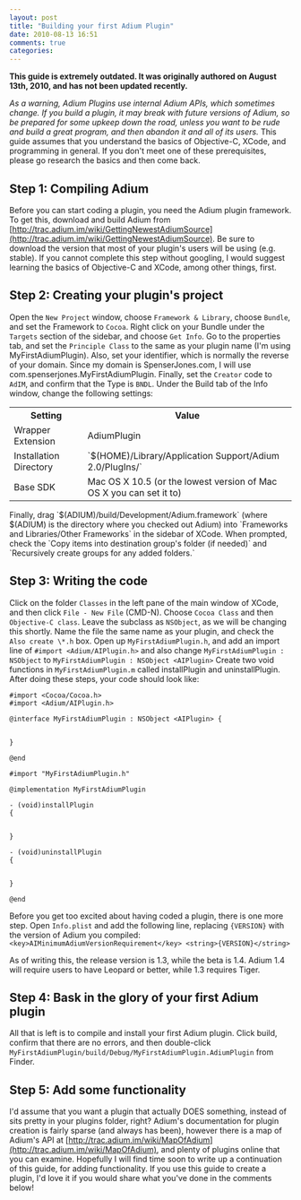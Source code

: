 ```yaml
---
layout: post
title: "Building your first Adium Plugin"
date: 2010-08-13 16:51
comments: true
categories: 
---
```

**This guide is extremely outdated. It was originally authored on August 13th, 2010, and has not been updated recently.**

*As a warning, Adium Plugins use internal Adium APIs, which sometimes change. If you build a plugin, it may break with future versions of Adium, so be prepared for some upkeep down the road, unless you want to be rude and build a great program, and then abandon it and all of its users.* This guide assumes that you understand the basics of Objective-C, XCode, and programming in general. If you don't meet one of these prerequisites, please go research the basics and then come back.

## Step 1: Compiling Adium

Before you can start coding a plugin, you need the Adium plugin framework. To get this, download and build Adium from [http://trac.adium.im/wiki/GettingNewestAdiumSource](http://trac.adium.im/wiki/GettingNewestAdiumSource). Be sure to download the version that most of your plugin's users will be using (e.g. stable). If you cannot complete this step without googling, I would suggest learning the basics of Objective-C and XCode, among other things, first.

## Step 2: Creating your plugin's project

Open the `New Project` window, choose `Framework & Library`, choose `Bundle`, and set the Framework to `Cocoa`.
Right click on your Bundle under the `Targets` section of the sidebar, and choose `Get Info`. Go to the properties tab, and set the `Principle Class` to the same as your plugin name (I'm using MyFirstAdiumPlugin). Also, set your identifier, which is normally the reverse of your domain. Since my domain is SpenserJones.com, I will use com.spenserjones.MyFirstAdiumPlugin. Finally, set the `Creator` code to `AdIM`, and confirm that the Type is `BNDL`.
Under the Build tab of the Info window, change the following settings:
<table width="100%">
<tbody>
<tr><th style="text-align: center;">Setting</th><th style="text-align: center;">Value</th></tr>
<tr>
<td>Wrapper Extension</td>
<td>AdiumPlugin</td>
</tr>
<tr>
<td>Installation Directory</td>
<td>`$(HOME)/Library/Application Support/Adium 2.0/PlugIns/`</td>
</tr>
<tr>
<td>Base SDK</td>
<td>Mac OS X 10.5 (or the lowest version of Mac OS X you can set it to)</td>
</tr>
</tbody>
</table>
Finally, drag `$(ADIUM)/build/Development/Adium.framework` (where $(ADIUM) is the directory where you checked out Adium) into `Frameworks and Libraries/Other Frameworks` in the sidebar of XCode. When prompted, check the `Copy items into destination group's folder (if needed)` and `Recursively create groups for any added folders.`

## Step 3: Writing the code

Click on the folder `Classes` in the left pane of the main window of XCode, and then click `File - New File` (CMD-N). Choose `Cocoa Class` and then `Objective-C class`. Leave the subclass as `NSObject`, as we will be changing this shortly. Name the file the same name as your plugin, and check the `Also create \*.h` box.
Open up `MyFirstAdiumPlugin.h`, and add an import line of `#import <Adium/AIPlugin.h>` and also change `MyFirstAdiumPlugin : NSObject` to `MyFirstAdiumPlugin : NSObject <AIPlugin>`
Create two void functions in `MyFirstAdiumPlugin.m` called installPlugin and uninstallPlugin.  After doing these steps, your code should look like:
``` obj-c MyFirstAdiumPlugin.h
#import <Cocoa/Cocoa.h>
#import <Adium/AIPlugin.h>

@interface MyFirstAdiumPlugin : NSObject <AIPlugin> {
  

}

@end
```

``` obj-c MyFirstAdiumPlugin.m
#import "MyFirstAdiumPlugin.h"

@implementation MyFirstAdiumPlugin

- (void)installPlugin
{
  

}

- (void)uninstallPlugin
{


}

@end
```

Before you get too excited about having coded a plugin, there is one more step. Open `Info.plist` and add the following line, replacing `{VERSION}` with the version of Adium you compiled: `<key>AIMinimumAdiumVersionRequirement</key> <string>{VERSION}</string>`

As of writing this, the release version is 1.3, while the beta is 1.4. Adium 1.4 will require users to have Leopard or better, while 1.3 requires Tiger.

## Step 4: Bask in the glory of your first Adium plugin

All that is left is to compile and install your first Adium plugin. Click build, confirm that there are no errors, and then double-click `MyFirstAdiumPlugin/build/Debug/MyFirstAdiumPlugin.AdiumPlugin` from Finder.

## Step 5: Add some functionality

I'd assume that you want a plugin that actually DOES something, instead of sits pretty in your plugins folder, right? Adium's documentation for plugin creation is fairly sparse (and always has been), however there is a map of Adium's API at [http://trac.adium.im/wiki/MapOfAdium](http://trac.adium.im/wiki/MapOfAdium), and plenty of plugins online that you can examine. Hopefully I will find time soon to write up a continuation of this guide, for adding functionality. If you use this guide to create a plugin, I'd love it if you would share what you've done in the comments below!
